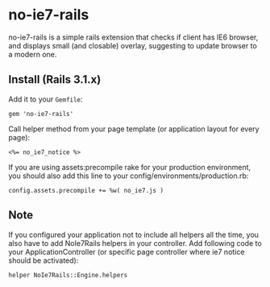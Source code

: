 no-ie7-rails
=

no-ie7-rails is a simple rails extension that checks if client has IE6 browser, and displays small (and closable) overlay, suggesting to update browser to a modern one.


Install (Rails 3.1.x)
-

Add it to your `Gemfile`:

    gem 'no-ie7-rails'

Call helper method from your page template (or application layout for every page):

    <%= no_ie7_notice %>

If you are using assets:precompile rake for your production environment, you should also add this line to your config/environments/production.rb:

    config.assets.precompile += %w( no_ie7.js )

Note
-

If you configured your application not to include all helpers all the time, you also have to add NoIe7Rails helpers in your controller. Add following code to your ApplicationController (or specific page controller where ie7 notice should be activated):


    helper NoIe7Rails::Engine.helpers

